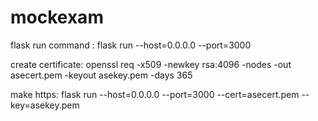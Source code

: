 # mockexam
flask run command : 
      flask run --host=0.0.0.0 --port=3000 


create certificate:
     openssl req -x509 -newkey rsa:4096 -nodes -out asecert.pem -keyout asekey.pem -days 365

     
make https: 
    flask run --host=0.0.0.0 --port=3000 --cert=asecert.pem --key=asekey.pem
